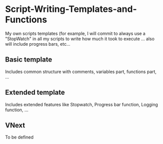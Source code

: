 # Script-Writing-Templates-and-Functions
My own scripts templates (for example, I will commit to always use a "StopWatch" in all my scripts to write how much it took to execute ... also will include progress bars, etc...
## Basic template
Includes common structure with comments, variables part, functions part, ...
## Extended template
Includes extended features like Stopwatch, Progress bar function, Logging function, ...
## VNext
To be defined
